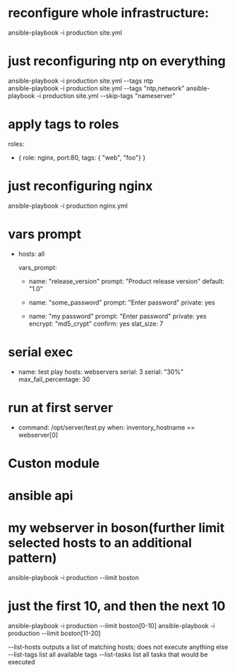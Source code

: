 # reconfigure whole infrastructure:
ansible-playbook -i production site.yml

# just reconfiguring ntp on everything
ansible-playbook -i production site.yml --tags ntp  
ansible-playbook -i production site.yml --tags "ntp,network"
ansible-playbook -i production site.yml --skip-tags "nameserver"

# apply tags to roles
roles:
  - { role: nginx, port:80, tags: { "web", "foo"} }

# just reconfiguring nginx
ansible-playbook -i production nginx.yml

# vars prompt
- hosts: all

  vars_prompt: 
    - name: "release_version"
      prompt: "Product release version"
      default: "1.0"

    - name: "some_password"
      prompt: "Enter password"
      private: yes

    - name: "my password"
      prompt: "Enter password"
      private: yes
      encrypt: "md5_crypt"
      confirm: yes
      slat_size: 7

# serial exec
- name: test play
  hosts: webservers
  serial: 3
  serial: "30%"
  max_fail_percentage: 30

# run at first server
- command: /opt/server/test.py
  when: inventory_hostname == webserver[0]

# Custon module
# ansible api

# my webserver in boson(further limit selected hosts to an additional pattern) 
 ansible-playbook -i production --limit boston
# just the first 10, and then the next 10
 ansible-playbook -i production --limit boston[0-10]
 ansible-playbook -i production --limit boston[11-20]

--list-hosts          outputs a list of matching hosts; does not execute anything else
--list-tags           list all available tags
--list-tasks          list all tasks that would be executed

